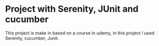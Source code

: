 # Project with Serenity, JUnit and cucumber

This project is make in based on a course in udemy, in this project I used Serenity, cucumber, Junit.